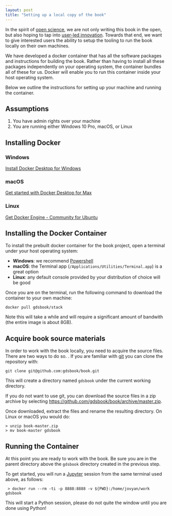 ```yaml
---
layout: post
title: "Setting up a local copy of the book"
---
```


In the spirit of [open science](https://www.fosteropenscience.eu/content/what-open-science-introduction), we are not only writing this book in the open, but also hoping to tap into
[user-led innovation](https://innovationmanagement.se/2011/02/21/eric-von-hippel-on-innovation/). Towards that end, we want to give interested users the ability to setup the tooling
to run the book locally on their own machines.

We have developed a docker container that has all the software packages and instructions for building the book. Rather than having to install all these packages independently on your operating system, the container bundles all of these for us. Docker will enable you to run this container inside your host operating system.

Below we outline the instructions for setting up your machine and running the container. 


## Assumptions

 1. You have admin rights over your machine
 2. You are running either Windows 10 Pro, macOS, or Linux


## Installing Docker

### Windows

[Install Docker Desktop for Windows](https://docs.docker.com/v17.09/engine/installation/)

### macOS
[Get started with Docker Desktop for Max](https://docs.docker.com/docker-for-mac/)

### Linux

[Get Docker Engine - Community for Ubuntu](https://docs.docker.com/install/linux/docker-ce/ubuntu/)

## Installing the Docker Container

To install the prebuilt docker container for the book project, open a terminal under your host operating system:

- **Windows**: we recommend [Powershell](https://docs.microsoft.com/en-us/windows-server/administration/windows-commands/powershell)
- **macOS**: the Terminal app (`/Applications/Utilities/Terminal.app`) is a great option
- **Linux**: any default console provided by your distribution of choice will be good

Once you are on the terminal, run the following command to download the container to your own machine:

```
docker pull gdsbook/stack
```

Note this will take a while and will require a significant amount of bandwith (the entire image is about 8GB).

## Acquire book source materials

In order to work with the book locally, you need to acquire the source files. There are two ways to do so. . If you are familiar with [git](https://github.com/) you can clone the repository with:

```
git clone git@github.com:gdsbook/book.git
```

This will create a directory named `gdsbook` under the current working directory.

If you do not want to use git, you can download the source files in a zip archive by selecting <https://github.com/gdsbook/book/archive/master.zip>.

Once downloaded, extract the files and rename the resulting directory. On Linux or macOS you would do:
```
> unzip book-master.zip
> mv book-master gdsbook
```


## Running the Container
At this point you are ready to work with the book. Be sure you are in the parent directory above the `gdsbook` directory created in the previous step.

 To get started, you will run a
[Jupyter](https://jupyter.org/) session from the same terminal used above, as follows:

```
 > docker run --rm -ti -p 8888:8888 -v ${PWD}:/home/jovyan/work gdsbook
```

This will start a Python session, please do not quite the window until you are done using Python!



